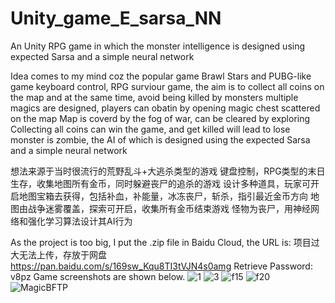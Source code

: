 # Unity_game_E_sarsa_NN
An Unity RPG game in which the monster intelligence is designed using expected Sarsa and a simple neural network

Idea comes to my mind coz the popular game Brawl Stars and PUBG-like game
keyboard control, RPG surviour game, the aim is to collect all coins on the map and at the same time, avoid being killed by monsters
multiple magics are designed, players can obatin by opening magic chest scattered on the map
Map is coverd by the fog of war, can be cleared by exploring
Collecting all coins can win the game, and get killed will lead to lose
monster is zombie, the AI of which is designed using the expected Sarsa and a simple neural network

想法来源于当时很流行的荒野乱斗+大逃杀类型的游戏
键盘控制，RPG类型的末日生存，收集地图所有金币，同时躲避丧尸的追杀的游戏
设计多种道具，玩家可开启地图宝箱去获得，包括补血，补能量，冰冻丧尸，斩杀，指引最近金币方向
地图由战争迷雾覆盖，探索可开启，收集所有金币结束游戏
怪物为丧尸，用神经网络和强化学习算法设计其AI行为


As the project is too big, I put the .zip file in Baidu Cloud, the URL is:
项目过大无法上传，存放于网盘
https://pan.baidu.com/s/169sw_Kqu8TI3tVJN4s0amg
Retrieve Password: v8pz
Game screenshots are shown below.
![1](https://user-images.githubusercontent.com/41991958/129158379-9687c8b8-b811-4a5b-9df4-ab17ec10f3ce.PNG)
![3](https://user-images.githubusercontent.com/41991958/129158384-cd20da90-75de-4bad-af20-8f55510d9e8f.PNG)
![f15](https://user-images.githubusercontent.com/41991958/129158386-91f5f1bc-6293-4a2a-b6fd-08febce6b781.PNG)
![f20](https://user-images.githubusercontent.com/41991958/129158389-e0cac995-e4dd-46a2-aebd-f72447192a1d.PNG)
![MagicBFTP](https://user-images.githubusercontent.com/41991958/129158390-bbbb8961-b3d7-4a8c-83e2-4a1a27e169c8.PNG)


